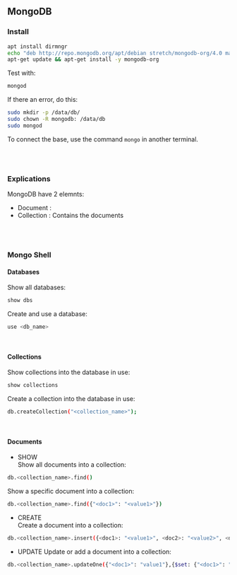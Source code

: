 ## MongoDB

### Install

```bash
apt install dirmngr
echo "deb http://repo.mongodb.org/apt/debian stretch/mongodb-org/4.0 main" >> /etc/apt/sources.list
apt-get update && apt-get install -y mongodb-org
```

Test with:
```bash
mongod
```
If there an error, do this:
```bash
sudo mkdir -p /data/db/
sudo chown -R mongodb: /data/db
sudo mongod
```

To connect the base, use the command <code>mongo</code> in another terminal.

<br><br>

### Explications

MongoDB have 2 elemnts:
* Document : 
* Collection : Contains the documents

<br><br>

### Mongo Shell

#### Databases
Show all databases:
```bash
show dbs
```

Create and use a database:
```bash
use <db_name>
```
<br>

#### Collections
Show collections into the database in use:
```bash
show collections
```

Create a collection into the database in use:
```bash
db.createCollection("<collection_name>");
```
<br>

#### Documents

* SHOW <br>
Show all documents into a collection:
```bash
db.<collection_name>.find()
```

Show a specific document into a collection:
```bash
db.<collection_name>.find({"<doc1>": "<value1>"})
```

* CREATE <br>
Create a document into a collection:
```bash
db.<collection_name>.insert({<doc1>: "<value1>", <doc2>: "<value2>", <doc3>: "<value3>"})
```

* UPDATE
Update or add a document into a collection:
```bash
db.<collection_name>.updateOne({"<doc1>": "value1"},{$set: {"<doc1>": "<value2>"}})
```
